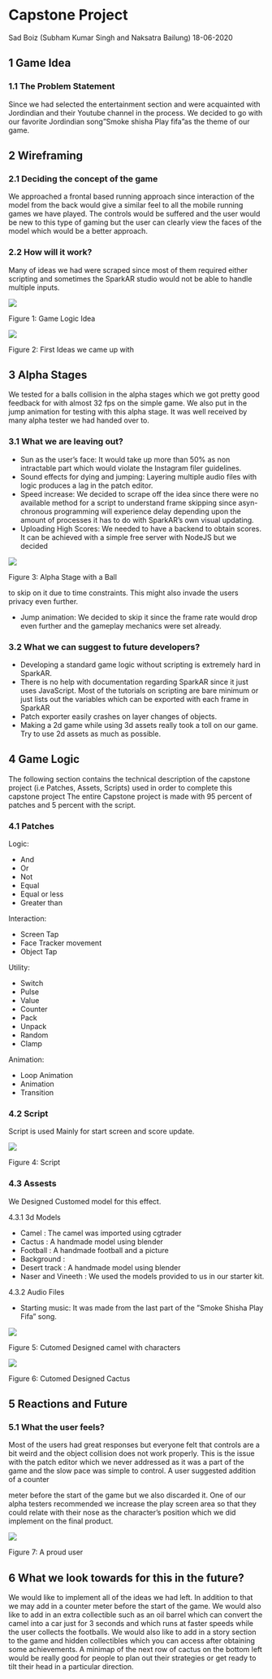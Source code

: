 # Capstone Project

 Sad Boiz (Subham Kumar Singh and Naksatra Bailung)
 18-06-2020


## 1 Game Idea

### 1.1 The Problem Statement

Since we had selected the entertainment section and were acquainted with
Jordindian and their Youtube channel in the process. We decided to go with
our favorite Jordindian song”Smoke shisha Play fifa”as the theme of our game.

## 2 Wireframing

### 2.1 Deciding the concept of the game

We approached a frontal based running approach since interaction of the model
from the back would give a similar feel to all the mobile running games we have
played. The controls would be suffered and the user would be new to this type
of gaming but the user can clearly view the faces of the model which would be
a better approach.

### 2.2 How will it work?

Many of ideas we had were scraped since most of them required either scripting
and sometimes the SparkAR studio would not be able to handle multiple inputs.

![](image/logic.png)

Figure 1: Game Logic Idea


![](image/logic2.png)

Figure 2: First Ideas we came up with

## 3 Alpha Stages

We tested for a balls collision in the alpha stages which we got pretty good
feedback for with almost 32 fps on the simple game. We also put in the jump
animation for testing with this alpha stage. It was well received by many alpha
tester we had handed over to.

### 3.1 What we are leaving out?

- Sun as the user’s face: It would take up more than 50% as non intractable
    part which would violate the Instagram filer guidelines.
- Sound effects for dying and jumping: Layering multiple audio files with
    logic produces a lag in the patch editor.
- Speed increase: We decided to scrape off the idea since there were no
    available method for a script to understand frame skipping since asyn-
    chronous programming will experience delay depending upon the amount
    of processes it has to do with SparkAR’s own visual updating.
- Uploading High Scores: We needed to have a backend to obtain scores.
    It can be achieved with a simple free server with NodeJS but we decided

![](image/alpha.png)

Figure 3: Alpha Stage with a Ball


to skip on it due to time constraints. This might also invade the users
privacy even further.

- Jump animation: We decided to skip it since the frame rate would drop
    even further and the gameplay mechanics were set already.

### 3.2 What we can suggest to future developers?

- Developing a standard game logic without scripting is extremely hard in
    SparkAR.
- There is no help with documentation regarding SparkAR since it just uses
    JavaScript. Most of the tutorials on scripting are bare minimum or just
    lists out the variables which can be exported with each frame in SparkAR
- Patch exporter easily crashes on layer changes of objects.
- Making a 2d game while using 3d assets really took a toll on our game.
    Try to use 2d assets as much as possible.


## 4 Game Logic

The following section contains the technical description of the capstone project
(i.e Patches, Assets, Scripts) used in order to complete this capstone project
The entire Capstone project is made with 95 percent of patches and 5 percent
with the script.

### 4.1 Patches

Logic:

- And
- Or
- Not
- Equal
- Equal or less
- Greater than

Interaction:

- Screen Tap
- Face Tracker movement
- Object Tap

Utility:

- Switch
- Pulse
- Value
- Counter
- Pack
- Unpack
- Random
- Clamp

Animation:

- Loop Animation
- Animation
- Transition


### 4.2 Script

Script is used Mainly for start screen and score update.

![](image/script.png)

Figure 4: Script

### 4.3 Assests

We Designed Customed model for this effect.


4.3.1 3d Models

- Camel : The camel was imported using cgtrader
- Cactus : A handmade model using blender
- Football : A handmade football and a picture
- Background :
- Desert track : A handmade model using blender
- Naser and Vineeth : We used the models provided to us in our starter kit.



4.3.2 Audio Files

- Starting music: It was made from the last part of the ”Smoke Shisha Play
    Fifa” song.

![](image/ch1.png)

Figure 5: Cutomed Designed camel with characters

![](image/ch2.png)

Figure 6: Cutomed Designed Cactus

## 5 Reactions and Future

### 5.1 What the user feels?

Most of the users had great responses but everyone felt that controls are a bit
weird and the object collision does not work properly. This is the issue with
the patch editor which we never addressed as it was a part of the game and
the slow pace was simple to control. A user suggested addition of a counter


meter before the start of the game but we also discarded it. One of our alpha
testers recommended we increase the play screen area so that they could relate
with their nose as the character’s position which we did implement on the final
product.

![](image/user.png)

Figure 7: A proud user

## 6 What we look towards for this in the future?

We would like to implement all of the ideas we had left. In addition to that we
may add in a counter meter before the start of the game. We would also like to
add in an extra collectible such as an oil barrel which can convert the camel into
a car just for 3 seconds and which runs at faster speeds while the user collects
the footballs. We would also like to add in a story section to the game and
hidden collectibles which you can access after obtaining some achievements. A
minimap of the next row of cactus on the bottom left would be really good for
people to plan out their strategies or get ready to tilt their head in a particular
direction.


